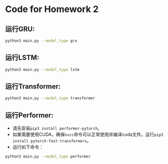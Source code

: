 # Code for Homework 2
## 运行GRU:
```sh
python3 main.py --model_type gru
```

## 运行LSTM:
```sh
python3 main.py --model_type lstm
```

## 运行Transformer:
```sh
python3 main.py --model_type transformer
```

## 运行Performer:
- 请先安装`pip3 install performer-pytorch`。
- 如果需要使用CUDA，确保`nvcc`命令可以正常使用并编译cuda文件。运行`pip3 install pytorch-fast-transformers`。
- 运行如下命令：
```sh
python3 main.py --model_type performer
```
